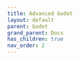 ```yaml
---
title: Advanced Godot
layout: default
parent: Godot
grand_parent: Docs
has_children: true
nav_order: 2
---
```

